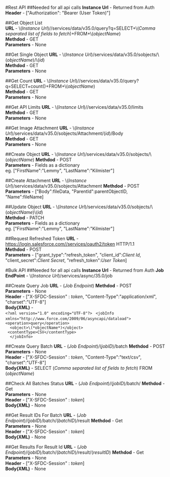 #Rest API
##Needed for all api calls
**Instance Url** - Returned from Auth  
**Header** - ["Authorization": "Bearer \(User Token)"]

##Get Object List  
**URL** - \\(*Instance Url*)//services/data/v35.0/query?q=SELECT+\\(*Comma separated list of fields to fetch*)+FROM+\\(*objectName*)  
**Methdod** - GET  
**Parameters** - None  

##Get Single Object 
**URL** - \\(*Instance Url*)/services/data/v35.0/sobjects/\\(*objectName*)/\\(*id*)  
**Methdod** - GET  
**Parameters** - None 

##Get Count 
**URL** - \\(*Instance Url*)//services/data/v35.0/query?q=SELECT+count()+FROM+\\(*objectName*)   
**Methdod** - GET  
**Parameters** - None   

##Get API Limits 
**URL** - \\(*Instance Url*)//services/data/v35.0/limits   
**Methdod** - GET  
**Parameters** - None  

##Get Image Attachment 
**URL** - \\(*Instance Url*)/services/data/v35.0/sobjects/Attachment/\(*id*)/Body  
**Methdod** - GET  
**Parameters** - None  

##Create Object 
**URL** - \\(*Instance Url*)/services/data/v35.0/sobjects/\\(*objectName*)
**Methdod** - POST  
**Parameters** - Fields as a dictionary  
eg.  ["FirstName":"Lemmy", "LastName":"Kilmister"]

##Create Attachment 
**URL** - \\(*Instance Url*)/services/data/v35.0/sobjects/Attachment
**Methdod** - POST  
**Parameters** - ["Body":fileData, "ParentId":parentObjectID, "Name":fileName]

##Update Object 
**URL** - \\(*Instance Url*)/services/data/v35.0/sobjects/\\(*objectName*)\\(*id*)   
**Methdod** - PATCH   
**Parameters** - Fields as a dictionary  
eg.  ["FirstName":"Lemmy", "LastName":"Kilmister"]
  
##Request Refreshed Token 
**URL** - https://login.salesforce.com//services/oauth2/token HTTP/1.1  
**Methdod** - POST  
**Parameters** - ["grant_type":"refresh_token", "client_id":*Client Id*, "client_secret":*Client Secret*, "refresh_token":*User Token*]
  
    
#Bulk API
##Needed for all api calls
**Instance Url** - Returned from Auth
**Job EndPoint** - \\(*Instance Url*)/services/async/35.0/job

##Create Query Job
**URL** - \(*Job Endpoint*)
**Methdod** - POST  
**Parameters** - None  
**Header** - ["X-SFDC-Session" : *token*, "Content-Type":"application/xml", "charset":"UTF-8"]  
**Body(XML)** -  
 `<?xml version="1.0" encoding="UTF-8"?>`
`  <jobInfo xmlns="http://www.force.com/2009/06/asyncapi/dataload"> ` 
`  <operation>query</operation>`   
`  <object>\(*objectName*)</object>`  
`  <contentType>CSV</contentType> `   
`  </jobInfo>`
  
##Create Query Batch
**URL** - \(*Job Endpoint*)/\(*jobID*)/batch
**Methdod** - POST  
**Parameters** - None  
**Header** - ["X-SFDC-Session" : *token*, "Content-Type":"text/csv", "charset":"UTF-8"]  
**Body(XML)** - SELECT \(*Comma separated list of fields to fetch*) FROM \(*objectName*)


##Check All Batches Status
**URL** - \(*Job Endpoint*)/\(*jobID*)/batch/
**Methdod** - Get  
**Parameters** - None  
**Header** - ["X-SFDC-Session" : *token*]  
**Body(XML)** - None

##Get Result IDs For Batch
**URL** - \(*Job Endpoint*)/\(*jobID*)/batch/\(*batchID*)/result
**Methdod** - Get  
**Parameters** - None  
**Header** - ["X-SFDC-Session" : *token*]  
**Body(XML)** - None

##Get Results For Result Id
**URL** - \(*Job Endpoint*)/\(*jobID*)/batch/\(*batchID*)/result/\(*resultID*)
**Methdod** - Get  
**Parameters** - None  
**Header** - ["X-SFDC-Session" : *token*]  
**Body(XML)** - None